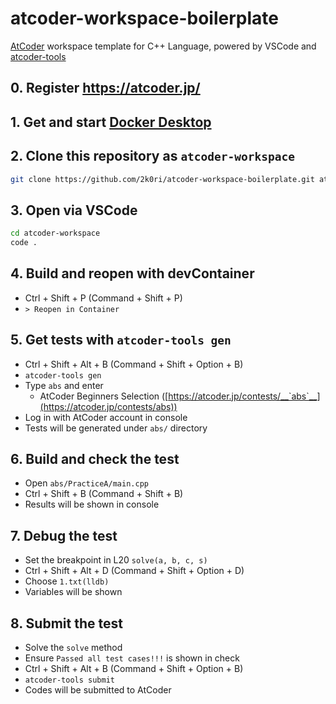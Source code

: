 # atcoder-workspace-boilerplate

[AtCoder](https://atcoder.jp/) workspace template for C++ Language, powered by VSCode and [atcoder-tools](https://github.com/kyuridenamida/atcoder-tools)

## 0. Register https://atcoder.jp/

## 1. Get and start [Docker Desktop](https://www.docker.com/products/docker-desktop/)

## 2. Clone this repository as `atcoder-workspace`

```sh
git clone https://github.com/2k0ri/atcoder-workspace-boilerplate.git atcoder-workspace
```

## 3. Open via VSCode

```sh
cd atcoder-workspace
code .
```

## 4. Build and reopen with devContainer

- Ctrl + Shift + P (Command + Shift + P)
- `> Reopen in Container`

## 5. Get tests with `atcoder-tools gen`
- Ctrl + Shift + Alt + B (Command + Shift + Option + B)
- `atcoder-tools gen`
- Type `abs` and enter
  - AtCoder Beginners Selection ([https://atcoder.jp/contests/__`abs`__](https://atcoder.jp/contests/abs))
- Log in with AtCoder account in console
- Tests will be generated under `abs/` directory

## 6. Build and check the test

- Open `abs/PracticeA/main.cpp`
- Ctrl + Shift + B (Command + Shift + B)
- Results will be shown in console

## 7. Debug the test

- Set the breakpoint in L20 `solve(a, b, c, s)`
- Ctrl + Shift + Alt + D (Command + Shift + Option + D)
- Choose `1.txt(lldb)`
- Variables will be shown

## 8. Submit the test

- Solve the `solve` method
- Ensure `Passed all test cases!!!` is shown in check
- Ctrl + Shift + Alt + B (Command + Shift + Option + B)
- `atcoder-tools submit`
- Codes will be submitted to AtCoder
